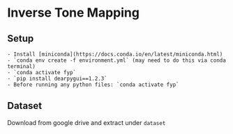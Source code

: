# Inverse Tone Mapping
## Setup
    - Install [miniconda](https://docs.conda.io/en/latest/miniconda.html)
    - `conda env create -f environment.yml` (may need to do this via conda terminal)
    - `conda activate fyp`
    - `pip install dearpygui==1.2.3`
    - Before running any python files: `conda activate fyp`

## Dataset
Download from google drive and extract under `dataset`